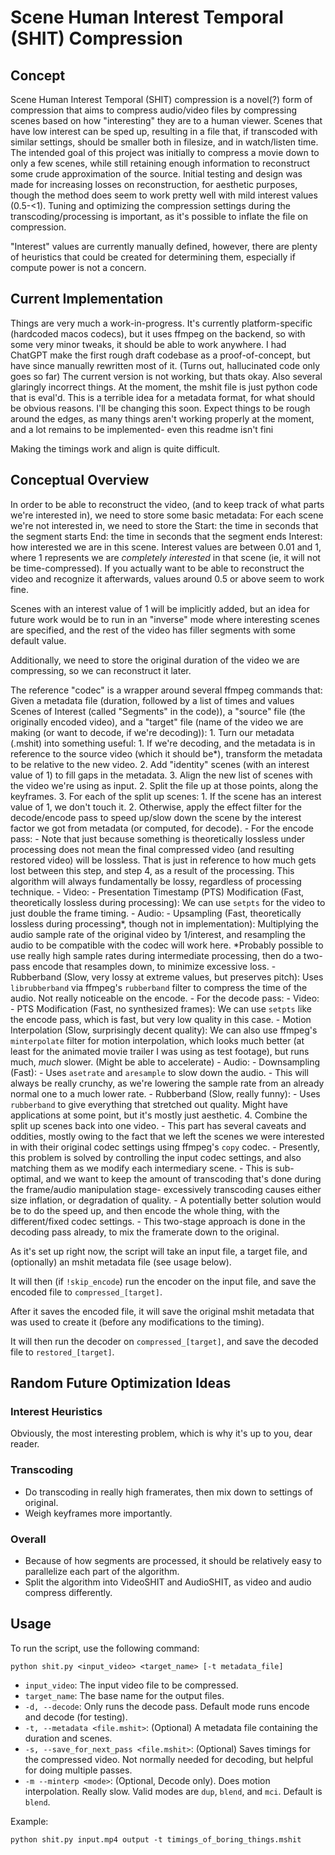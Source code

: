 # Scene Human Interest Temporal (SHIT) Compression

## Concept
Scene Human Interest Temporal (SHIT) compression is a novel(?) form of compression that aims to compress audio/video files by compressing scenes based on how "interesting" they are to a human viewer.
Scenes that have low interest can be sped up, resulting in a file that, if transcoded with similar settings, should be smaller both in filesize, and in watch/listen time.
The intended goal of this project was initially to compress a movie down to only a few scenes, while still retaining enough information to reconstruct some crude approximation of the source.
Initial testing and design was made for increasing losses on reconstruction, for aesthetic purposes, though the method does seem to work pretty well with mild interest values (0.5-<1).
Tuning and optimizing the compression settings during the transcoding/processing is important, as it's possible to inflate the file on compression.

"Interest" values are currently manually defined, however, there are plenty of heuristics that could be created for determining them, especially if compute power is not a concern.
## Current Implementation
Things are very much a work-in-progress. It's currently platform-specific (hardcoded macos codecs), but it uses ffmpeg on the backend, so with some very minor tweaks, it should be able to work anywhere.
I had ChatGPT make the first rough draft codebase as a proof-of-concept, but have since manually rewritten most of it. (Turns out, hallucinated code only goes so far)
The current version is not working, but thats okay.
Also several glaringly incorrect things.
At the moment, the mshit file is just python code that is eval'd. This is a terrible idea for a metadata format, for what should be obvious reasons. I'll be changing this soon.
Expect things to be rough around the edges, as many things aren't working properly at the moment, and a lot remains to be implemented- even this readme isn't fini

Making the timings work and align is quite difficult.

## Conceptual Overview
In order to be able to reconstruct the video, (and to keep track of what parts we're interested in), we need to store some basic metadata:
For each scene we're not interested in, we need to store the
  Start: the time in seconds that the segment starts
  End: the time in seconds that the segment ends
  Interest: how interested we are in this scene.
Interest values are between 0.01 and 1, where 1 represents we are *completely interested* in that scene (ie, it will not be time-compressed).
If you actually want to be able to reconstruct the video and recognize it afterwards, values around 0.5 or above seem to work fine.

Scenes with an interest value of 1 will be implicitly added, but an idea for future work would be to run in an "inverse" mode where interesting scenes are specified, and the rest of the video has filler segments with some default value.

Additionally, we need to store the original duration of the video we are compressing, so we can reconstruct it later.

The reference "codec" is a wrapper around several ffmpeg commands that:
  Given a metadata file (duration, followed by a list of times and values Scenes of Interest (called "Segments" in the code)), a "source" file (the originally encoded video), and a "target" file (name of the video we are making (or want to decode, if we're decoding)):
    1. Turn our metadata (.mshit) into something useful:
      1. If we're decoding, and the metadata is in reference to the source video (which it should be\*), transform the metadata to be relative to the new video.
      2. Add "identity" scenes (with an interest value of 1) to fill gaps in the metadata.
      3. Align the new list of scenes with the video we're using as input.
    2. Split the file up at those points, along the keyframes.
    3. For each of the split up scenes:
      1. If the scene has an interest value of 1, we don't touch it.
       2. Otherwise, apply the effect filter for the decode/encode pass to speed up/slow down the scene by the interest factor we got from metadata (or computed, for decode).
        - For the encode pass:
          - Note that just because something is theoretically lossless under processing does not mean the final compressed video (and resulting restored video) will be lossless. That is just in reference to how much gets lost between this step, and step 4, as a result of the processing. This algorithm will always fundamentally be lossy, regardless of processing technique.
          - Video: 
            - Presentation Timestamp (PTS) Modification (Fast, theoretically lossless during processing): 
              We can use `setpts` for the video to just double the frame timing.
          - Audio: 
            - Upsampling (Fast, theoretically lossless during processing\*, though not in implementation): 
              Multiplying the audio sample rate of the original video by 1/interest, and resampling the audio to be compatible with the codec will work here. 
              \*Probably possible to use really high sample rates during intermediate processing, then do a two-pass encode that resamples down, to minimize excessive loss.
            - Rubberband (Slow, very lossy at extreme values, but preserves pitch):
              Uses `librubberband` via ffmpeg's `rubberband` filter to compress the time of the audio. Not really noticeable on the encode.
        - For the decode pass:
          - Video: 
            - PTS Modification (Fast, no synthesized frames): 
              We can use `setpts` like the encode pass, which is fast, but very low quality in this case.
            - Motion Interpolation (Slow, surprisingly decent quality):
               We can also use ffmpeg's `minterpolate` filter for motion interpolation, which looks much better (at least for the animated movie trailer I was using as test footage), but runs much, *much* slower. (Might be able to accelerate)
          - Audio:
            - Downsampling (Fast):
              - Uses `asetrate` and `aresample` to slow down the audio.
              - This will always be really crunchy, as we're lowering the sample rate from an already normal one to a much lower rate.
            - Rubberband (Slow, really funny):
              - Uses `rubberband` to give everything that stretched out quality. Might have applications at some point, but it's mostly just aesthetic.
    4. Combine the split up scenes back into one video.
      - This part has several caveats and oddities, mostly owing to the fact that we left the scenes we were interested in with their original codec settings using ffmpeg's `copy` codec.
      - Presently, this problem is solved by controlling the input codec settings, and also matching them as we modify each intermediary scene.
        - This is sub-optimal, and we want to keep the amount of transcoding that's done during the frame/audio manipulation stage- excessively transcoding causes either size inflation, or degradation of quality.
        - A potentially better solution would be to do the speed up, and then encode the whole thing, with the different/fixed codec settings.
          - This two-stage approach is done in the decoding pass already, to mix the framerate down to the original.

  As it's set up right now, the script will take an input file, a target file, and (optionally) an mshit metadata file (see usage below). 

  It will then (if `!skip_encode`) run the encoder on the input file, and save the encoded file to `compressed_[target]`.

  After it saves the encoded file, it will save the original mshit metadata that was used to create it (before any modifications to the timing).

  It will then run the decoder on `compressed_[target]`, and save the decoded file to `restored_[target]`.

## Random Future Optimization Ideas
### Interest Heuristics
Obviously, the most interesting problem, which is why it's up to you, dear reader.
### Transcoding
- Do transcoding in really high framerates, then mix down to settings of original.
- Weigh keyframes more importantly.
### Overall
- Because of how segments are processed, it should be relatively easy to parallelize each part of the algorithm.
- Split the algorithm into VideoSHIT and AudioSHIT, as video and audio compress differently.

## Usage
To run the script, use the following command:

```
python shit.py <input_video> <target_name> [-t metadata_file]
```

- `input_video`: The input video file to be compressed.
- `target_name`: The base name for the output files.
- `-d, --decode`: Only runs the decode pass. Default mode runs encode and decode (for testing).
- `-t, --metadata <file.mshit>`: (Optional) A metadata file containing the duration and scenes.
- `-s, --save_for_next_pass <file.mshit>`: (Optional) Saves timings for the compressed video. Not normally needed for decoding, but helpful for doing multiple passes.
- `-m --minterp <mode>`: (Optional, Decode only). Does motion interpolation. Really slow. Valid modes are `dup`, `blend`, and `mci`. Default is `blend`.

Example:

```
python shit.py input.mp4 output -t timings_of_boring_things.mshit
```
